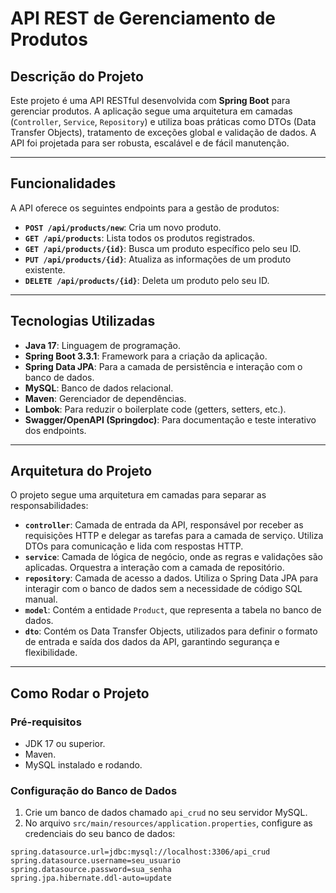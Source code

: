 # API REST de Gerenciamento de Produtos

## Descrição do Projeto

Este projeto é uma API RESTful desenvolvida com **Spring Boot** para gerenciar produtos. A aplicação segue uma arquitetura em camadas (`Controller`, `Service`, `Repository`) e utiliza boas práticas como DTOs (Data Transfer Objects), tratamento de exceções global e validação de dados. A API foi projetada para ser robusta, escalável e de fácil manutenção.

---

## Funcionalidades

A API oferece os seguintes endpoints para a gestão de produtos:

-   **`POST /api/products/new`**: Cria um novo produto.
-   **`GET /api/products`**: Lista todos os produtos registrados.
-   **`GET /api/products/{id}`**: Busca um produto específico pelo seu ID.
-   **`PUT /api/products/{id}`**: Atualiza as informações de um produto existente.
-   **`DELETE /api/products/{id}`**: Deleta um produto pelo seu ID.

---

## Tecnologias Utilizadas

-   **Java 17**: Linguagem de programação.
-   **Spring Boot 3.3.1**: Framework para a criação da aplicação.
-   **Spring Data JPA**: Para a camada de persistência e interação com o banco de dados.
-   **MySQL**: Banco de dados relacional.
-   **Maven**: Gerenciador de dependências.
-   **Lombok**: Para reduzir o boilerplate code (getters, setters, etc.).
-   **Swagger/OpenAPI (Springdoc)**: Para documentação e teste interativo dos endpoints.

---

## Arquitetura do Projeto

O projeto segue uma arquitetura em camadas para separar as responsabilidades:

-   **`controller`**: Camada de entrada da API, responsável por receber as requisições HTTP e delegar as tarefas para a camada de serviço. Utiliza DTOs para comunicação e lida com respostas HTTP.
-   **`service`**: Camada de lógica de negócio, onde as regras e validações são aplicadas. Orquestra a interação com a camada de repositório.
-   **`repository`**: Camada de acesso a dados. Utiliza o Spring Data JPA para interagir com o banco de dados sem a necessidade de código SQL manual.
-   **`model`**: Contém a entidade `Product`, que representa a tabela no banco de dados.
-   **`dto`**: Contém os Data Transfer Objects, utilizados para definir o formato de entrada e saída dos dados da API, garantindo segurança e flexibilidade.

---

## Como Rodar o Projeto

### Pré-requisitos
-   JDK 17 ou superior.
-   Maven.
-   MySQL instalado e rodando.

### Configuração do Banco de Dados
1.  Crie um banco de dados chamado `api_crud` no seu servidor MySQL.
2.  No arquivo `src/main/resources/application.properties`, configure as credenciais do seu banco de dados:

```properties
spring.datasource.url=jdbc:mysql://localhost:3306/api_crud
spring.datasource.username=seu_usuario
spring.datasource.password=sua_senha
spring.jpa.hibernate.ddl-auto=update